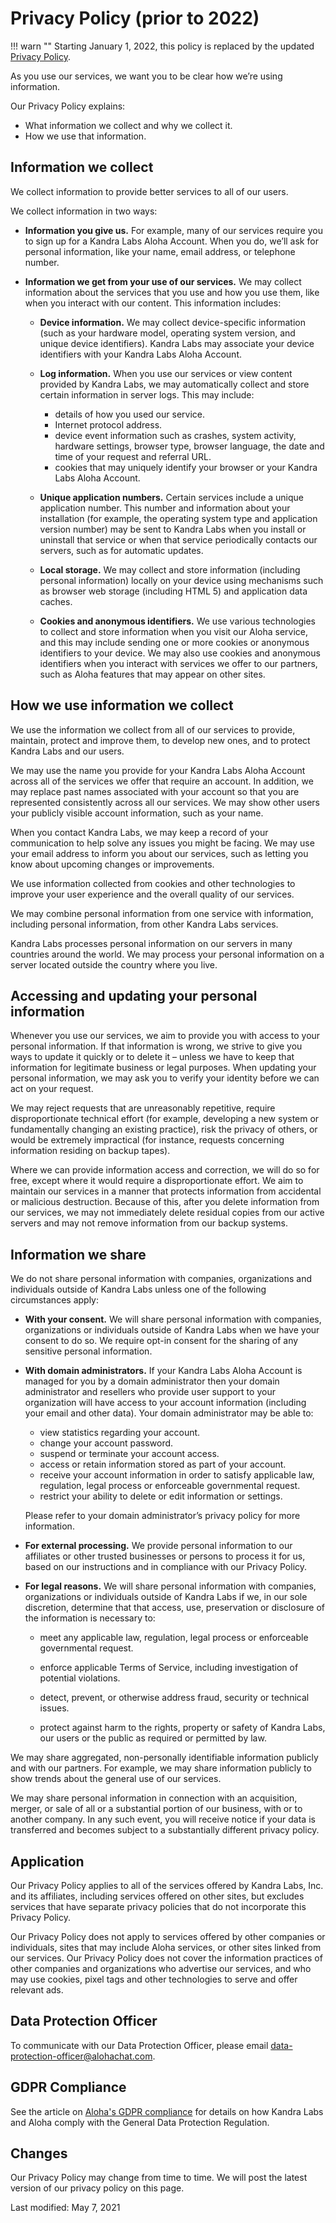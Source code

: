 # Privacy Policy (prior to 2022)

!!! warn ""
    Starting January 1, 2022, this policy is replaced by the updated
    [Privacy Policy](/policies/privacy).

As you use our services, we want you to be clear how we’re using
information.

Our Privacy Policy explains:

* What information we collect and why we collect it.
* How we use that information.

## Information we collect

We collect information to provide better services to all of our users.

We collect information in two ways:

* **Information you give us.** For example, many of our services
require you to sign up for a Kandra Labs Aloha Account. When you do,
we’ll ask for personal information, like your name, email address, or
telephone number.

* **Information we get from your use of our services.** We may collect
information about the services that you use and how you use them, like
when you interact with our content.  This information includes:

    * **Device information.** We may collect device-specific
    information (such as your hardware model, operating system
    version, and unique device identifiers). Kandra Labs may associate
    your device identifiers with your Kandra Labs Aloha Account.
    * **Log information.** When you use our services or view content
    provided by Kandra Labs, we may automatically collect and store
    certain information in server logs. This may include:
        * details of how you used our service.
        * Internet protocol address.
        * device event information such as crashes, system activity,
          hardware settings, browser type, browser language, the date
          and time of your request and referral URL.
        * cookies that may uniquely identify your browser or your
          Kandra Labs Aloha Account.

    * **Unique application numbers.**  Certain services include a
     unique application number. This number and information about your
     installation (for example, the operating system type and
     application version number) may be sent to Kandra Labs when you
     install or uninstall that service or when that service
     periodically contacts our servers, such as for automatic
     updates.

    * **Local storage.** We may collect and store information
    (including personal information) locally on your device using
    mechanisms such as browser web storage (including HTML 5) and
    application data caches.

    * **Cookies and anonymous identifiers.** We use various
    technologies to collect and store information when you visit our
    Aloha service, and this may include sending one or more cookies or
    anonymous identifiers to your device. We may also use cookies and
    anonymous identifiers when you interact with services we offer to
    our partners, such as Aloha features that may appear on other
    sites.

## How we use information we collect

We use the information we collect from all of our services to provide,
maintain, protect and improve them, to develop new ones, and to protect Kandra Labs
and our users.

We may use the name you provide for your Kandra Labs Aloha Account across all of the
services we offer that require an account. In addition, we may replace
past names associated with your account so that you are represented
consistently across all our services.  We may show other users your publicly
visible account information, such as your name.

When you contact Kandra Labs, we may keep a record of your communication to help
solve any issues you might be facing. We may use your email address to inform
you about our services, such as letting you know about upcoming changes or
improvements.

We use information collected from cookies and other technologies to improve
your user experience and the overall quality of our services.

We may combine personal information from one service with information,
including personal information, from other Kandra Labs services.

Kandra Labs processes personal information on our servers in many countries
around the world. We may process your personal information on a server located
outside the country where you live.


## Accessing and updating your personal information

Whenever you use our services, we aim to provide you with access to your
personal information. If that information is wrong, we strive to give you ways
to update it quickly or to delete it – unless we have to keep that information
for legitimate business or legal purposes. When updating your personal
information, we may ask you to verify your identity before we can act on your
request.

We may reject requests that are unreasonably repetitive, require
disproportionate technical effort (for example, developing a new system or
fundamentally changing an existing practice), risk the privacy of others, or
would be extremely impractical (for instance, requests concerning information
residing on backup tapes).

Where we can provide information access and correction, we will do so for
free, except where it would require a disproportionate effort. We aim to
maintain our services in a manner that protects information from accidental or
malicious destruction. Because of this, after you delete information from our
services, we may not immediately delete residual copies from our active servers
and may not remove information from our backup systems.


## Information we share

We do not share personal information with companies, organizations and
individuals outside of Kandra Labs unless one of the following circumstances
apply:


* **With your consent.** We will share personal information with
companies, organizations or individuals outside of Kandra Labs when we
have your consent to do so. We require opt-in consent for the sharing
of any sensitive personal information.

* **With domain administrators.** If your Kandra Labs Aloha Account is
managed for you by a domain administrator then your domain
administrator and resellers who provide user support to your
organization will have access to your account information (including
your email and other data). Your domain administrator may be able to:

    * view statistics regarding your account.
    * change your account password.
    * suspend or terminate your account access.
    * access or retain information stored as part of your account.
    * receive your account information in order to satisfy applicable
    law, regulation, legal process or enforceable governmental
    request.
    * restrict your ability to delete or edit information or settings.

    Please refer to your domain administrator’s privacy policy for
    more information.

* **For external processing.** We provide personal information to our
affiliates or other trusted businesses or persons to process it for
us, based on our instructions and in compliance with our Privacy
Policy.

* **For legal reasons.** We will share personal information with
companies, organizations or individuals outside of Kandra Labs if we,
in our sole discretion, determine that that access, use, preservation
or disclosure of the information is necessary to:

    * meet any applicable law, regulation, legal process or
    enforceable governmental request.

    * enforce applicable Terms of Service, including investigation of
    potential violations.

    * detect, prevent, or otherwise address fraud, security or
    technical issues.

    * protect against harm to the rights, property or safety of Kandra
    Labs, our users or the public as required or permitted by law.

We may share aggregated, non-personally identifiable information publicly
and with our partners.  For example, we may share information publicly to show
trends about the general use of our services.

We may share personal information in connection with an acquisition, merger,
or sale of all or a substantial portion of our business, with or to another
company. In any such event, you will receive notice if your data is transferred
and becomes subject to a substantially different privacy policy.

## Application

Our Privacy Policy applies to all of the services offered by Kandra Labs, Inc.
and its affiliates, including services offered on other sites, but excludes
services that have separate privacy policies that do not incorporate this
Privacy Policy.

Our Privacy Policy does not apply to services offered by other companies or
individuals, sites that may include Aloha services, or other sites linked from
our services. Our Privacy Policy does not cover the information practices of
other companies and organizations who advertise our services, and who may use
cookies, pixel tags and other technologies to serve and offer relevant ads.

## Data Protection Officer

To communicate with our Data Protection Officer, please email
data-protection-officer@alohachat.com.

## GDPR Compliance

See the article on [Aloha's GDPR compliance](/help/gdpr-compliance)
for details on how Kandra Labs and Aloha comply with the General Data
Protection Regulation.

## Changes

Our Privacy Policy may change from time to time.  We will post the latest
version of our privacy policy on this page.

Last modified: May 7, 2021

